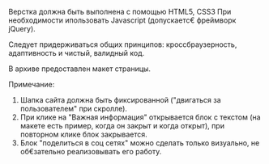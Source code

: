 Верстка должна быть выполнена с помощью HTML5, CSS3
При необходимости ипользовать Javascript (допускаетс€ фреймворк jQuery).

Следует придерживаться общих принципов: кроссбраузерность, адаптивность и чистый, валидный код.

В архиве предоставлен макет страницы.

Примечание:
1. Шапка сайта должна быть фиксированной ("двигаться за пользователем" при скролле).
2. При клике на "Важная информация" открывается блок с текстом (на макете есть пример, когда он закрыт и когда открыт), при повторном клике блок закрывается.
3. Блок "поделиться в соц сетях" можно сделать только визуально, не об€зательно реализовывать его работу.